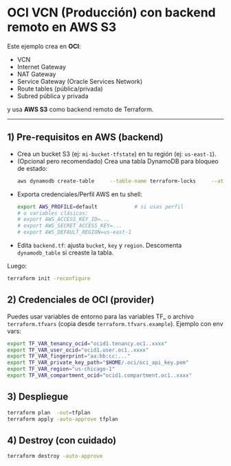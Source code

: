 # OCI VCN (Producción) con backend remoto en AWS S3

Este ejemplo crea en **OCI**:
- VCN
- Internet Gateway
- NAT Gateway
- Service Gateway (Oracle Services Network)
- Route tables (pública/privada)
- Subred pública y privada

y usa **AWS S3** como backend remoto de Terraform.

---

## 1) Pre-requisitos en AWS (backend)
- Crea un bucket S3 (ej: `mi-bucket-tfstate`) en tu región (ej: `us-east-1`).
- (Opcional pero recomendado) Crea una tabla DynamoDB para bloqueo de estado:
  ```bash
  aws dynamodb create-table     --table-name terraform-locks     --attribute-definitions AttributeName=LockID,AttributeType=S     --key-schema AttributeName=LockID,KeyType=HASH     --billing-mode PAY_PER_REQUEST
  ```
- Exporta credenciales/Perfil AWS en tu shell:
  ```bash
  export AWS_PROFILE=default            # si usas perfil
  # o variables clásicas:
  # export AWS_ACCESS_KEY_ID=...
  # export AWS_SECRET_ACCESS_KEY=...
  # export AWS_DEFAULT_REGION=us-east-1
  ```
- Edita `backend.tf`: ajusta `bucket`, `key` y `region`. Descomenta `dynamodb_table` si creaste la tabla.

Luego:
```bash
terraform init -reconfigure
```

## 2) Credenciales de OCI (provider)
Puedes usar variables de entorno para las variables TF_ o archivo `terraform.tfvars` (copia desde `terraform.tfvars.example`). Ejemplo con env vars:
```bash
export TF_VAR_tenancy_ocid="ocid1.tenancy.oc1..xxxx"
export TF_VAR_user_ocid="ocid1.user.oc1..xxxx"
export TF_VAR_fingerprint="aa:bb:cc:..."
export TF_VAR_private_key_path="$HOME/.oci/oci_api_key.pem"
export TF_VAR_region="us-chicago-1"
export TF_VAR_compartment_ocid="ocid1.compartment.oc1..xxxx"
```

## 3) Despliegue
```bash
terraform plan  -out=tfplan
terraform apply -auto-approve tfplan
```

## 4) Destroy (con cuidado)
```bash
terraform destroy -auto-approve
```
